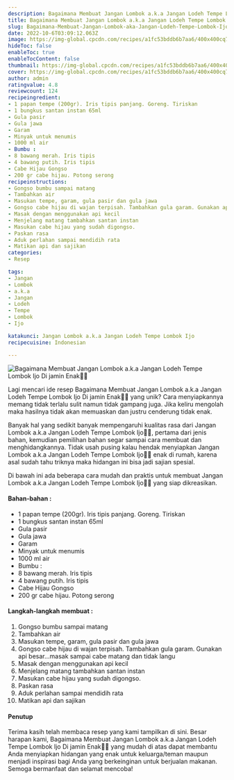 ```yaml
---
description: Bagaimana Membuat Jangan Lombok a.k.a Jangan Lodeh Tempe Lombok Ijo Di jamin Enak"
title: Bagaimana Membuat Jangan Lombok a.k.a Jangan Lodeh Tempe Lombok Ijo Di jamin Enak
slug: Bagaimana-Membuat-Jangan-Lombok-aka-Jangan-Lodeh-Tempe-Lombok-Ijo-Di-jamin-Enak
date: 2022-10-6T03:09:12.063Z
image: https://img-global.cpcdn.com/recipes/a1fc53bddb6b7aa6/400x400cq70/photo.jpg
hideToc: false
enableToc: true
enableTocContent: false
thumbnail: https://img-global.cpcdn.com/recipes/a1fc53bddb6b7aa6/400x400cq70/photo.jpg
cover: https://img-global.cpcdn.com/recipes/a1fc53bddb6b7aa6/400x400cq70/photo.jpg
author: admin
ratingvalue: 4.8
reviewcount: 124
recipeingredient:
- 1 papan tempe (200gr). Iris tipis panjang. Goreng. Tiriskan
- 1 bungkus santan instan 65ml
- Gula pasir
- Gula jawa
- Garam
- Minyak untuk menumis
- 1000 ml air
- Bumbu :
- 8 bawang merah. Iris tipis
- 4 bawang putih. Iris tipis
- Cabe Hijau Gongso
- 200 gr cabe hijau. Potong serong
recipeinstructions:
- Gongso bumbu sampai matang
- Tambahkan air
- Masukan tempe, garam, gula pasir dan gula jawa
- Gongso cabe hijau di wajan terpisah. Tambahkan gula garam. Gunakan api besar...masak sampai cabe matang dan tidak langu
- Masak dengan menggunakan api kecil
- Menjelang matang tambahkan santan instan
- Masukan cabe hijau yang sudah digongso.
- Paskan rasa
- Aduk perlahan sampai mendidih rata
- Matikan api dan sajikan
categories:
- Resep

tags:
- Jangan
- Lombok
- a.k.a
- Jangan
- Lodeh
- Tempe
- Lombok
- Ijo

katakunci: Jangan Lombok a.k.a Jangan Lodeh Tempe Lombok Ijo
recipecuisine: Indonesian

---
```


![Bagaimana Membuat Jangan Lombok a.k.a Jangan Lodeh Tempe Lombok Ijo Di jamin Enak👩‍🍳](https://img-global.cpcdn.com/recipes/a1fc53bddb6b7aa6/400x400cq70/photo.jpg)

Lagi mencari ide resep Bagaimana Membuat Jangan Lombok a.k.a Jangan Lodeh Tempe Lombok Ijo Di jamin Enak👩‍🍳 yang unik? Cara menyiapkannya memang tidak terlalu sulit namun tidak gampang juga. Jika keliru mengolah maka hasilnya tidak akan memuaskan dan justru cenderung tidak enak.

Banyak hal yang sedikit banyak mempengaruhi kualitas rasa dari Jangan Lombok a.k.a Jangan Lodeh Tempe Lombok Ijo👩‍🍳, pertama dari jenis bahan, kemudian pemilihan bahan segar sampai cara membuat dan menghidangkannya. Tidak usah pusing kalau hendak menyiapkan Jangan Lombok a.k.a Jangan Lodeh Tempe Lombok Ijo👩‍🍳 enak di rumah, karena asal sudah tahu triknya maka hidangan ini bisa jadi sajian spesial.

Di bawah ini ada beberapa cara mudah dan praktis untuk membuat Jangan Lombok a.k.a Jangan Lodeh Tempe Lombok Ijo👩‍🍳 yang siap dikreasikan.

<!--inarticleads1-->

#### Bahan-bahan :

- 1 papan tempe (200gr). Iris tipis panjang. Goreng. Tiriskan
- 1 bungkus santan instan 65ml
- Gula pasir
- Gula jawa
- Garam
- Minyak untuk menumis
- 1000 ml air
- Bumbu :
- 8 bawang merah. Iris tipis
- 4 bawang putih. Iris tipis
- Cabe Hijau Gongso
- 200 gr cabe hijau. Potong serong

<!--inarticleads2-->

#### Langkah-langkah membuat :

1. Gongso bumbu sampai matang
1. Tambahkan air
1. Masukan tempe, garam, gula pasir dan gula jawa
1. Gongso cabe hijau di wajan terpisah. Tambahkan gula garam. Gunakan api besar...masak sampai cabe matang dan tidak langu
1. Masak dengan menggunakan api kecil
1. Menjelang matang tambahkan santan instan
1. Masukan cabe hijau yang sudah digongso.
1. Paskan rasa
1. Aduk perlahan sampai mendidih rata
1. Matikan api dan sajikan

#### Penutup

Terima kasih telah membaca resep yang kami tampilkan di sini. Besar harapan kami, Bagaimana Membuat Jangan Lombok a.k.a Jangan Lodeh Tempe Lombok Ijo Di jamin Enak👩‍🍳 yang mudah di atas dapat membantu Anda menyiapkan hidangan yang enak untuk keluarga/teman maupun menjadi inspirasi bagi Anda yang berkeinginan untuk berjualan makanan. Semoga bermanfaat dan selamat mencoba!